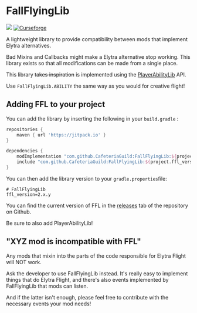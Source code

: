 # FallFlyingLib

[![](https://jitpack.io/v/adriantodt/FallFlyingLib.svg)](https://jitpack.io/#adriantodt/FallFlyingLib) [![Curseforge](http://cf.way2muchnoise.eu/title/fallflyinglib.svg)](https://www.curseforge.com/minecraft/mc-mods/fallflyinglib)

A lightweight library to provide compatibility between mods that implement Elytra alternatives.

Bad Mixins and Callbacks might make a Elytra alternative stop working. This library exists so that all modifications can
be made from a single place.

This library ~~takes inspiration~~ is implemented using
the [PlayerAbilityLib](https://github.com/Ladysnake/PlayerAbilityLib) API.

Use `FallFlyingLib.ABILITY` the same way as you would for creative flight!

## Adding FFL to your project

You can add the library by inserting the following in your `build.gradle` :

```gradle
repositories {
    maven { url 'https://jitpack.io' }
}

dependencies {
	modImplementation "com.github.CafeteriaGuild:FallFlyingLib:${project.ffl_version}"
	include "com.github.CafeteriaGuild:FallFlyingLib:${project.ffl_version}"
}
```

You can then add the library version to your `gradle.properties`file:

```properties
# FallFlyingLib
ffl_version=2.x.y
```

You can find the current version of FFL in the [releases](https://github.com/adriantodt/FallFlyingLib/releases) tab of
the repository on Github.

Be sure to also add PlayerAbilityLib!

## "XYZ mod is incompatible with FFL"

Any mods that mixin into the parts of the code responsible for Elytra Flight will NOT work.

Ask the developer to use FallFlyingLib instead. It's really easy to implement things that do Elytra Flight, and there's
also events implemented by FallFlyingLib that mods can listen.

And if the latter isn't enough, please feel free to contribute with the necessary events your mod needs!
